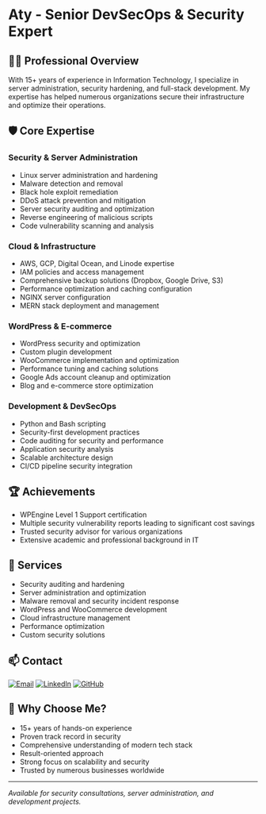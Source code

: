 # Aty - Senior DevSecOps & Security Expert

## 👨‍💻 Professional Overview

With 15+ years of experience in Information Technology, I specialize in server administration, security hardening, and full-stack development. My expertise has helped numerous organizations secure their infrastructure and optimize their operations.

## 🛡️ Core Expertise

### Security & Server Administration
- Linux server administration and hardening
- Malware detection and removal
- Black hole exploit remediation
- DDoS attack prevention and mitigation
- Server security auditing and optimization
- Reverse engineering of malicious scripts
- Code vulnerability scanning and analysis

### Cloud & Infrastructure
- AWS, GCP, Digital Ocean, and Linode expertise
- IAM policies and access management
- Comprehensive backup solutions (Dropbox, Google Drive, S3)
- Performance optimization and caching configuration
- NGINX server configuration
- MERN stack deployment and management

### WordPress & E-commerce
- WordPress security and optimization
- Custom plugin development
- WooCommerce implementation and optimization
- Performance tuning and caching solutions
- Google Ads account cleanup and optimization
- Blog and e-commerce store optimization

### Development & DevSecOps
- Python and Bash scripting
- Security-first development practices
- Code auditing for security and performance
- Application security analysis
- Scalable architecture design
- CI/CD pipeline security integration

## 🏆 Achievements
- WPEngine Level 1 Support certification
- Multiple security vulnerability reports leading to significant cost savings
- Trusted security advisor for various organizations
- Extensive academic and professional background in IT

## 🔧 Services
- Security auditing and hardening
- Server administration and optimization
- Malware removal and security incident response
- WordPress and WooCommerce development
- Cloud infrastructure management
- Performance optimization
- Custom security solutions

## 📫 Contact
[![Email](https://img.shields.io/badge/Email-atyinfosec@gmail.com-red?logo=gmail&logoColor=white)](mailto:atyinfosec@gmail.com)
[![LinkedIn](https://img.shields.io/badge/LinkedIn-@quinji-blue?logo=linkedin&logoColor=white)](https://www.linkedin.com/in/quinji/)
[![GitHub](https://img.shields.io/badge/GitHub-atyinfosec-black?logo=github&logoColor=white)](https://github.com/atyinfosec)

## 🤝 Why Choose Me?
- 15+ years of hands-on experience
- Proven track record in security
- Comprehensive understanding of modern tech stack
- Result-oriented approach
- Strong focus on scalability and security
- Trusted by numerous businesses worldwide

---

*Available for security consultations, server administration, and development projects.*